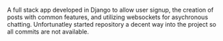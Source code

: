 A full stack app developed in Django to allow user signup, the creation of posts with common features, and utilizing websockets for asychronous chatting. Unfortunatley started repository a decent way into the project so all commits are not available. 
